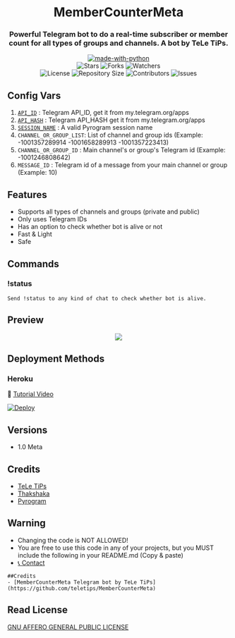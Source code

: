<h1 align= center>MemberCounterMeta</h1>
<h3 align = center>Powerful Telegram bot to do a real-time subscriber or member count for all types of groups and channels. A bot by TeLe TiPs.</h3>
<p align="center">
<a href="https://python.org"><img src="http://forthebadge.com/images/badges/made-with-python.svg" alt="made-with-python"></a>
<br>
    <img src="https://img.shields.io/github/stars/teletips/MemberCounterMeta?style=for-the-badge" alt="Stars">
    <img src="https://img.shields.io/github/forks/teletips/MemberCounterMeta?style=for-the-badge" alt="Forks">
    <img src="https://img.shields.io/github/watchers/teletips/MemberCounterMeta?style=for-the-badge" alt="Watchers"> 
<br>
    <img src="https://img.shields.io/github/license/teletips/MemberCounterMeta?style=for-the-badge" alt="License">
    <img src="https://img.shields.io/github/repo-size/teletips/MemberCounterMeta?style=for-the-badge" alt="Repository Size">
    <img src="https://img.shields.io/github/contributors/teletips/MemberCounterMeta?style=for-the-badge" alt="Contributors">
    <img src="https://img.shields.io/github/issues/teletips/MemberCounterMeta?style=for-the-badge" alt="Issues">
</p>  

## Config Vars
1. [`API_ID`](my.telegram.org/apps) : Telegram API_ID, get it from my.telegram.org/apps
2. [`API_HASH`](my.telegram.org/apps) : Telegram API_HASH get it from my.telegram.org/apps
3. [`SESSION_NAME`](https://replit.com/@JijinR/PyroSessionString) : A valid Pyrogram session name
4. `CHANNEL_OR_GROUP_LIST`: List of channel and group ids  (Example: -1001357289914 -1001658289913 -1001357223413)
5. `CHANNEL_OR_GROUP_ID` : Main channel's or group's Telegram id (Example: -1001246808642)
6. `MESSAGE_ID` : Telegram id of a message from your main channel or group (Example: 10)

## Features

- Supports all types of channels and groups (private and public)
- Only uses Telegram IDs
- Has an option to check whether bot is alive or not
- Fast & Light
- Safe

## Commands

### !status
```
Send !status to any kind of chat to check whether bot is alive.
```

## Preview

<p align="center">
<img src="https://telegra.ph//file/879fa15b7955eb4ea47dd.jpg">
<p>
 
## Deployment Methods

### Heroku

🎥 [Tutorial Video](https://youtu.be/LLZvcPgmFjE)   
    
[![Deploy](https://www.herokucdn.com/deploy/button.svg)](https://heroku.com/deploy?template=https://github.com/teletips/MemberCounterMeta)
  
## Versions
- 1.0 Meta  
    
## Credits
- [TeLe TiPs](https://github.com/teletips)
- [Thakshaka](https://t.me/thakshakar)
- [Pyrogram](https://github.com/pyrogram/pyrogram)

## Warning

- Changing the code is NOT ALLOWED!    
- You are free to use this code in any of your projects, but you MUST include the following in your README.md (Copy & paste)
- [📞 Contact](https://t.me/tele_gram_tips_bot)
```
##Credits
- [MemberCounterMeta Telegram bot by TeLe TiPs] (https://github.com/teletips/MemberCounterMeta)
```
## Read License 
[GNU AFFERO GENERAL PUBLIC LICENSE](https://github.com/teletips/MemberCounterMeta/blob/main/LICENSE)
